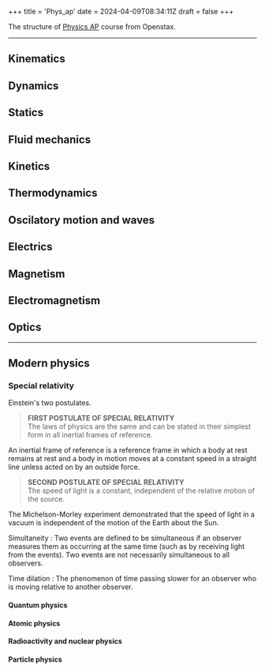 +++
title = 'Phys_ap'
date = 2024-04-09T08:34:11Z
draft = false
+++

The structure of [Physics AP](https://openstax.org/details/books/college-physics-ap-courses-2e) course from Openstax.

---
## Kinematics


## Dynamics


## Statics


## Fluid mechanics


## Kinetics


## Thermodynamics


## Oscilatory motion and waves


## Electrics


## Magnetism


## Electromagnetism


## Optics

---
## Modern physics

### Special relativity

Einstein's two postulates.

> **FIRST POSTULATE OF SPECIAL RELATIVITY**  
> The laws of physics are the same and can be stated in their simplest form in all inertial frames of reference.  

An inertial frame of reference is a reference frame in which a body at rest remains at rest and a body in motion moves at a constant speed in a straight line unless acted on by an outside force.

> **SECOND POSTULATE OF SPECIAL RELATIVITY**  
> The speed of light is a constant, independent of the relative motion of the source.  

The Michelson-Morley experiment demonstrated that the speed of light in a vacuum is independent of the motion of the Earth about the Sun.

Simultaneity
: Two events are defined to be simultaneous if an observer measures them as occurring at the same time (such as by receiving light from the events). Two events are not necessarily simultaneous to all observers.

Time dilation
: The phenomenon of time passing slower for an observer who is moving relative to another observer.


#### Quantum physics

#### Atomic physics

#### Radioactivity and nuclear physics

#### Particle physics

